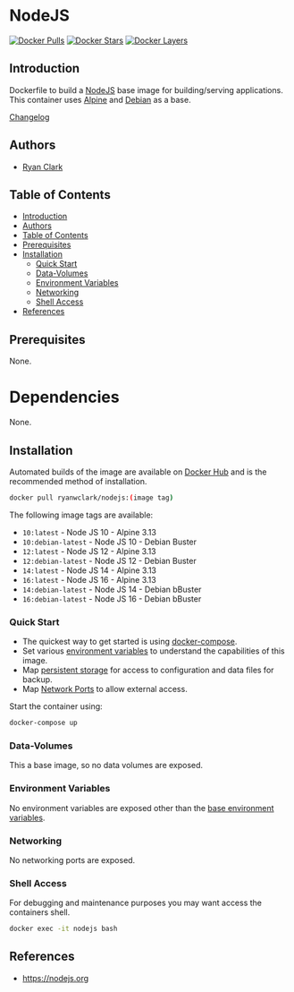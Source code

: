 # NodeJS

[![Docker Pulls](https://img.shields.io/docker/pulls/ryanwclark/nodejs.svg)](https://hub.docker.com/r/ryanwclark/nodejs)
[![Docker Stars](https://img.shields.io/docker/stars/ryanwclark/nodejs.svg)](https://hub.docker.com/r/ryanwclark/nodejs)
[![Docker Layers](https://images.microbadger.com/badges/image/ryanwclark/nodejs.svg)](https://microbadger.com/images/ryanwclark/nodejs)

## Introduction

Dockerfile to build a [NodeJS](https://nodejs.org) base image for building/serving applications.
This container uses [Alpine](https://hub.docker.com/r/ryanwclark/alpine) and [Debian](https://hub.docker.com/r/ryanwclark/debian) as a base.

[Changelog](CHANGELOG.md)

## Authors

- [Ryan Clark](https://github.com/ryanwclark)

## Table of Contents

- [Introduction](#introduction)
- [Authors](#authors)
- [Table of Contents](#table-of-contents)
- [Prerequisites](#prerequisites)
- [Installation](#installation)
	- [Quick Start](#quick-start)
	- [Data-Volumes](#data-volumes)
	- [Environment Variables](#environment-variables)
	- [Networking](#networking)
	- [Shell Access](#shell-access)
- [References](#references)


## Prerequisites

None.

# Dependencies

None.

## Installation

Automated builds of the image are available on [Docker Hub](https://hub.docker.com/r/ryanwclark/nodejs) and is the recommended method of installation.


```bash
docker pull ryanwclark/nodejs:(image tag)
```


The following image tags are available:

* `10:latest` - Node JS 10 - Alpine 3.13
* `10:debian-latest` - Node JS 10 - Debian Buster
* `12:latest` - Node JS 12 - Alpine 3.13
* `12:debian-latest` - Node JS 12 - Debian Buster
* `14:latest` - Node JS 14 - Alpine 3.13
* `16:latest` - Node JS 16 - Alpine 3.13
* `14:debian-latest` - Node JS 14 - Debian bBuster
* `16:debian-latest` - Node JS 16 - Debian bBuster


### Quick Start

* The quickest way to get started is using [docker-compose](https://docs.docker.com/compose/).
* Set various [environment variables](#environment-variables) to understand the capabilities of this image.
* Map [persistent storage](#data-volumes) for access to configuration and data files for backup.
* Map [Network Ports](#networking) to allow external access.

Start the container using:

```bash
docker-compose up
```

### Data-Volumes

This a base image, so no data volumes are exposed.


### Environment Variables

No environment variables are exposed other than the [base environment variables](https://hub.docker.com/r/alpine).

### Networking

No networking ports are exposed.

### Shell Access

For debugging and maintenance purposes you may want access the containers shell.

```bash
docker exec -it nodejs bash
```

## References

* https://nodejs.org